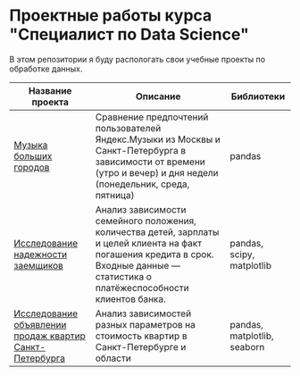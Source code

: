 # Проектные работы курса "Специалист по Data Science"

В этом репозитории я буду распологать свои учебные проекты по обработке данных. 

| Название проекта  | Описание | Библиотеки|
| ------------- | ------------- | ------------- |
| [Музыка больших городов](https://github.com/LizaPuf/My_ML_DS_projects/tree/main/big_cities_music) | Сравнение предпочтений пользователей Яндекс.Музыки из Москвы и Санкт-Петербурга в зависимости от времени (утро и вечер) и дня недели (понедельник, среда, пятница) | pandas |
| [Исследование надежности заемщиков](https://github.com/LizaPuf/My_ML_DS_projects/blob/main/Investigation_of_the_reliability_of_borrowers/README.md)| Анализ зависимости семейного положения, количества детей, зарплаты и целей клиента на факт погашения кредита в срок. Входные данные — статистика о платёжеспособности клиентов банка. | pandas, scipy, matplotlib|
| [Исследование объявлении продаж квартир Санкт-Петербурга]()|Анализ зависимостей разных параметров на стоимость квартир в Санкт-Петербурге и области| pandas, matplotlib, seaborn|